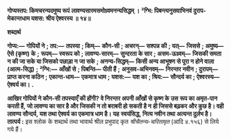 **गोप्यस्तप: किमचरन्यदमुष्य रूपं** **लावण्यसारमसमोध्र्वमनन्यसिद्धम् ।** **²ग्भि: पिबन्त्यनुसवाभिनवं दुराप-** **मेकान्तधाम यशस: श्रीय ऐश्वरस्य ॥ १४॥** 

**शब्दार्थ** 

**गोप्य:—** **गोपियों ने** **; तप:—** **तपस्या** **; किम्—** **कौन-सी** **; अचरन्—** **सश्पन्न की** **; यत्—** **जिससे** **; अमुष्य—** **ऐसे (कृष्ण) के** **;** **रूपम्—** **स्वरूप को** **; लावण्य-सारम्—** **सुन्दरता के सार** **; असम-ऊध्र्वम्—** **जिसकी समता न की जा सके या जिसको पछाड़ा न** **जा सके** **; अनन्य-सिद्धम्—** **किसी अन्य आभूषण से पूरा न होने वाला (आत्म-सिद्ध)** **; ²ग्भि:—** **आँखों से** **; पिबन्ति—** **पीती हैं** **;** **अनुसव-अभिनवम्—** **निरन्तर नवीन** **; दुरापम्—** **प्राप्त करना कठिन** **; एकान्त-धाम—** **एकमात्र धाम** **; यशस:—** **यश का** **; श्रिय:—** **सौन्दर्य का** **; ऐश्वरस्य—** **ऐश्वर्य का।** **.** 

**आखिर गोपियों ने कौन-सी तपस्याएँ की होंगी? वे निरन्तर अपनी आँखों से कृष्ण के उस** **रूप का अमृत-पान करती हैं, जो लावण्य का सार है और जिसकी न तो बराबरी हो सकती है न** **ही जिससे बढ़कर और कुछ है। वही लावण्य सौन्दर्य, यश तथा ऐश्वर्य का एकमात्र धाम है। यह** **स्वयंसिद्ध, नित्य नवीन तथा अत्यन्त दुर्लभ है।** **तात्पर्य :** इस श्लोक के शब्दार्थ तथा भावार्थ श्रील प्रभुपाद कृत *श्रीचैतन्य-चरितामृत* (आदि ४.१५६) से लिये गये हैं।  